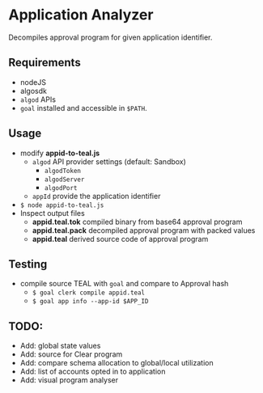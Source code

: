 # Application Analyzer

Decompiles approval program for given application identifier. 

## Requirements

- nodeJS
- algosdk
- `algod` APIs
- `goal` installed and accessible in `$PATH`. 

## Usage

- modify **appid-to-teal.js**
  - `algod` API provider settings (default: Sandbox)
    - `algodToken` 
    - `algodServer`
    - `algodPort`
  - `appId` provide the application identifier
- `$ node appid-to-teal.js`
- Inspect output files
  - **appid.teal.tok** compiled binary from base64 approval program
  - **appid.teal.pack** decompiled approval program with packed values
  - **appid.teal** derived source code of approval program

## Testing

- compile source TEAL with `goal` and compare to Approval hash
  - `$ goal clerk compile appid.teal`
  - `$ goal app info --app-id $APP_ID`

## TODO:

- Add: global state values
- Add: source for Clear program
- Add: compare schema allocation to global/local utilization
- Add: list of accounts opted in to application
- Add: visual program analyser

